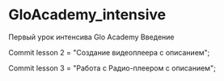 # GloAcademy_intensive

Первый урок интенсива Glo Academy Введение

Commit lesson 2 = "Создание видеоплеера с описанием"; 

Commit lesson 3 = "Работа с Радио-плеером с описанием"; 
